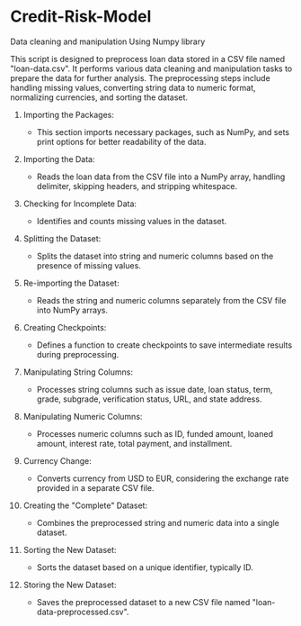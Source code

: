 # Credit-Risk-Model
Data cleaning and manipulation Using Numpy library


This script is designed to preprocess loan data stored in a CSV file named "loan-data.csv". It performs various data cleaning and manipulation tasks to prepare the data for further analysis. The preprocessing steps include handling missing values, converting string data to numeric format, normalizing currencies, and sorting the dataset. 


1. Importing the Packages:
   - This section imports necessary packages, such as NumPy, and sets print options for better readability of the data.

2. Importing the Data:
   - Reads the loan data from the CSV file into a NumPy array, handling delimiter, skipping headers, and stripping whitespace.

3. Checking for Incomplete Data:
   - Identifies and counts missing values in the dataset.

4. Splitting the Dataset:
   - Splits the dataset into string and numeric columns based on the presence of missing values.

5. Re-importing the Dataset:
   - Reads the string and numeric columns separately from the CSV file into NumPy arrays.

6. Creating Checkpoints:
   - Defines a function to create checkpoints to save intermediate results during preprocessing.

7. Manipulating String Columns:
   - Processes string columns such as issue date, loan status, term, grade, subgrade, verification status, URL, and state address.

8. Manipulating Numeric Columns:
   - Processes numeric columns such as ID, funded amount, loaned amount, interest rate, total payment, and installment.

9. Currency Change:
   - Converts currency from USD to EUR, considering the exchange rate provided in a separate CSV file.

10. Creating the "Complete" Dataset:
    - Combines the preprocessed string and numeric data into a single dataset.

11. Sorting the New Dataset:
    - Sorts the dataset based on a unique identifier, typically ID.

12. Storing the New Dataset:
    - Saves the preprocessed dataset to a new CSV file named "loan-data-preprocessed.csv".

